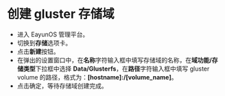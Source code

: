 # 创建 gluster 存储域

* 进入 EayunOS 管理平台。
* 切换到**存储**选项卡。
* 点击**新建**按钮。
* 在弹出的设置窗口中，在**名称**字符输入框中填写存储域的名称，在**域功能/存储类型**下拉框中选择 **Data/Glusterfs**，在**路径**字符输入框中填写 gluster volume 的路径，格式为：**[hostname]:/[volume_name]**。
* 点击确定，等待存储域创建完成。
